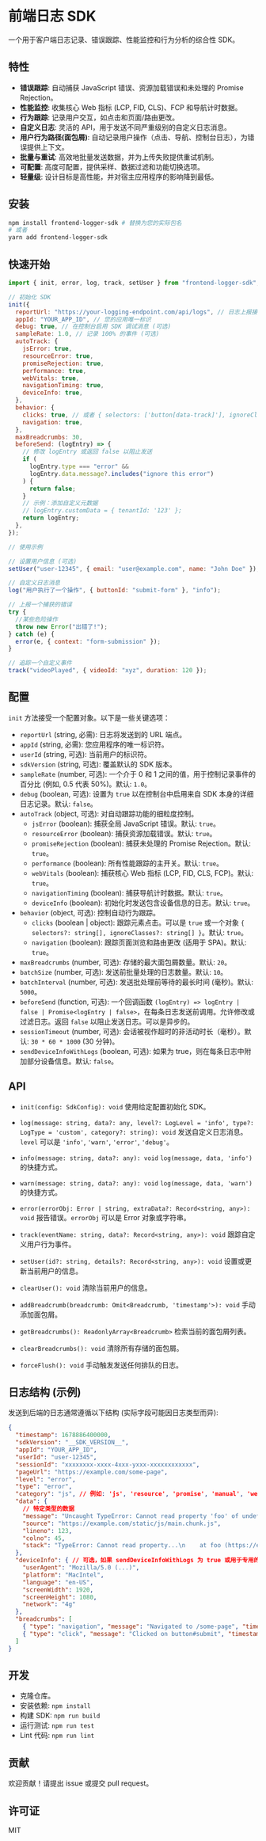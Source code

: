 # 前端日志 SDK

一个用于客户端日志记录、错误跟踪、性能监控和行为分析的综合性 SDK。

## 特性

- **错误跟踪**: 自动捕获 JavaScript 错误、资源加载错误和未处理的 Promise Rejection。
- **性能监控**: 收集核心 Web 指标 (LCP, FID, CLS)、FCP 和导航计时数据。
- **行为跟踪**: 记录用户交互，如点击和页面/路由更改。
- **自定义日志**: 灵活的 API，用于发送不同严重级别的自定义日志消息。
- **用户行为路径(面包屑)**: 自动记录用户操作（点击、导航、控制台日志），为错误提供上下文。
- **批量与重试**: 高效地批量发送数据，并为上传失败提供重试机制。
- **可配置**: 高度可配置，提供采样、数据过滤和功能切换选项。
- **轻量级**: 设计目标是高性能，并对宿主应用程序的影响降到最低。

## 安装

```bash
npm install frontend-logger-sdk # 替换为您的实际包名
# 或者
yarn add frontend-logger-sdk
```

## 快速开始

```javascript
import { init, error, log, track, setUser } from "frontend-logger-sdk"; // 根据您的设置/包名调整路径

// 初始化 SDK
init({
  reportUrl: "https://your-logging-endpoint.com/api/logs", // 日志上报接口地址
  appId: "YOUR_APP_ID", // 您的应用唯一标识
  debug: true, // 在控制台启用 SDK 调试消息 (可选)
  sampleRate: 1.0, // 记录 100% 的事件 (可选)
  autoTrack: {
    jsError: true,
    resourceError: true,
    promiseRejection: true,
    performance: true,
    webVitals: true,
    navigationTiming: true,
    deviceInfo: true,
  },
  behavior: {
    clicks: true, // 或者 { selectors: ['button[data-track]'], ignoreClasses: ['no-track'] }
    navigation: true,
  },
  maxBreadcrumbs: 30,
  beforeSend: (logEntry) => {
    // 修改 logEntry 或返回 false 以阻止发送
    if (
      logEntry.type === "error" &&
      logEntry.data.message?.includes("ignore this error")
    ) {
      return false;
    }
    // 示例：添加自定义元数据
    // logEntry.customData = { tenantId: '123' };
    return logEntry;
  },
});

// 使用示例

// 设置用户信息 (可选)
setUser("user-12345", { email: "user@example.com", name: "John Doe" });

// 自定义日志消息
log("用户执行了一个操作", { buttonId: "submit-form" }, "info");

// 上报一个捕获的错误
try {
  //某些危险操作
  throw new Error("出错了!");
} catch (e) {
  error(e, { context: "form-submission" });
}

// 追踪一个自定义事件
track("videoPlayed", { videoId: "xyz", duration: 120 });
```

## 配置

`init` 方法接受一个配置对象。以下是一些关键选项：

- `reportUrl` (string, 必需): 日志将发送到的 URL 端点。
- `appId` (string, 必需): 您应用程序的唯一标识符。
- `userId` (string, 可选): 当前用户的标识符。
- `sdkVersion` (string, 可选): 覆盖默认的 SDK 版本。
- `sampleRate` (number, 可选): 一个介于 0 和 1 之间的值，用于控制记录事件的百分比 (例如, 0.5 代表 50%)。默认: `1.0`。
- `debug` (boolean, 可选): 设置为 `true` 以在控制台中启用来自 SDK 本身的详细日志记录。默认: `false`。
- `autoTrack` (object, 可选): 对自动跟踪功能的细粒度控制。
  - `jsError` (boolean): 捕获全局 JavaScript 错误。默认: `true`。
  - `resourceError` (boolean): 捕获资源加载错误。默认: `true`。
  - `promiseRejection` (boolean): 捕获未处理的 Promise Rejection。默认: `true`。
  - `performance` (boolean): 所有性能跟踪的主开关。默认: `true`。
  - `webVitals` (boolean): 捕获核心 Web 指标 (LCP, FID, CLS, FCP)。默认: `true`。
  - `navigationTiming` (boolean): 捕获导航计时数据。默认: `true`。
  - `deviceInfo` (boolean): 初始化时发送包含设备信息的日志。默认: `true`。
- `behavior` (object, 可选): 控制自动行为跟踪。
  - `clicks` (boolean | object): 跟踪元素点击。可以是 `true` 或一个对象 `{ selectors?: string[], ignoreClasses?: string[] }`。默认: `true`。
  - `navigation` (boolean): 跟踪页面浏览和路由更改 (适用于 SPA)。默认: `true`。
- `maxBreadcrumbs` (number, 可选): 存储的最大面包屑数量。默认: `20`。
- `batchSize` (number, 可选): 发送前批量处理的日志数量。默认: `10`。
- `batchInterval` (number, 可选): 发送批处理前等待的最长时间 (毫秒)。默认: `5000`。
- `beforeSend` (function, 可选): 一个回调函数 `(logEntry) => logEntry | false | Promise<logEntry | false>`，在每条日志发送前调用。允许修改或过滤日志。返回 `false` 以阻止发送日志。可以是异步的。
- `sessionTimeout` (number, 可选): 会话被视作超时的非活动时长（毫秒）。默认: `30 * 60 * 1000` (30 分钟)。
- `sendDeviceInfoWithLogs` (boolean, 可选): 如果为 true，则在每条日志中附加部分设备信息。默认: `false`。

## API

- `init(config: SdkConfig): void`
  使用给定配置初始化 SDK。

- `log(message: string, data?: any, level?: LogLevel = 'info', type?: LogType = 'custom', category?: string): void`
  发送自定义日志消息。
  `level` 可以是 `'info'`, `'warn'`, `'error'`, `'debug'`。

- `info(message: string, data?: any): void`
  `log(message, data, 'info')` 的快捷方式。

- `warn(message: string, data?: any): void`
  `log(message, data, 'warn')` 的快捷方式。

- `error(errorObj: Error | string, extraData?: Record<string, any>): void`
  报告错误。`errorObj` 可以是 Error 对象或字符串。

- `track(eventName: string, data?: Record<string, any>): void`
  跟踪自定义用户行为事件。

- `setUser(id?: string, details?: Record<string, any>): void`
  设置或更新当前用户的信息。

- `clearUser(): void`
  清除当前用户的信息。

- `addBreadcrumb(breadcrumb: Omit<Breadcrumb, 'timestamp'>): void`
  手动添加面包屑。

- `getBreadcrumbs(): ReadonlyArray<Breadcrumb>`
  检索当前的面包屑列表。

- `clearBreadcrumbs(): void`
  清除所有存储的面包屑。

- `forceFlush(): void`
  手动触发发送任何排队的日志。

## 日志结构 (示例)

发送到后端的日志通常遵循以下结构 (实际字段可能因日志类型而异):

```json
{
  "timestamp": 1678886400000,
  "sdkVersion": "__SDK_VERSION__",
  "appId": "YOUR_APP_ID",
  "userId": "user-12345",
  "sessionId": "xxxxxxxx-xxxx-4xxx-yxxx-xxxxxxxxxxxx",
  "pageUrl": "https://example.com/some-page",
  "level": "error",
  "type": "error",
  "category": "js", // 例如: 'js', 'resource', 'promise', 'manual', 'web-vitals', 'click'
  "data": {
    // 特定类型的数据
    "message": "Uncaught TypeError: Cannot read property 'foo' of undefined",
    "source": "https://example.com/static/js/main.chunk.js",
    "lineno": 123,
    "colno": 45,
    "stack": "TypeError: Cannot read property...\n    at foo (https://example.com/...)"
  },
  "deviceInfo": { // 可选，如果 sendDeviceInfoWithLogs 为 true 或用于专用的 device_info 日志
    "userAgent": "Mozilla/5.0 (...)",
    "platform": "MacIntel",
    "language": "en-US",
    "screenWidth": 1920,
    "screenHeight": 1080,
    "network": "4g"
  },
  "breadcrumbs": [
    { "type": "navigation", "message": "Navigated to /some-page", "timestamp": ... },
    { "type": "click", "message": "Clicked on button#submit", "timestamp": ... }
  ]
}
```

## 开发

- 克隆仓库。
- 安装依赖: `npm install`
- 构建 SDK: `npm run build`
- 运行测试: `npm run test`
- Lint 代码: `npm run lint`

## 贡献

欢迎贡献！请提出 issue 或提交 pull request。

## 许可证

MIT
